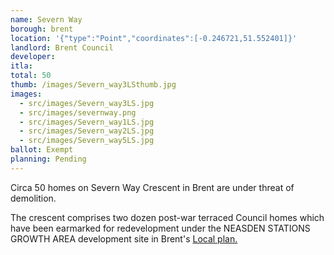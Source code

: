 ```yaml
---
name: Severn Way
borough: brent
location: '{"type":"Point","coordinates":[-0.246721,51.552401]}'
landlord: Brent Council
developer:
itla:
total: 50
thumb: /images/Severn_way3LSthumb.jpg
images:
  - src/images/Severn_way3LS.jpg
  - src/images/severnway.png
  - src/images/Severn_way1LS.jpg
  - src/images/Severn_way2LS.jpg
  - src/images/Severn_way5LS.jpg
ballot: Exempt
planning: Pending
---
```

Circa 50 homes on Severn Way Crescent in Brent are under threat of demolition.

The crescent comprises two dozen post-war terraced Council homes which have been earmarked for redevelopment under the NEASDEN STATIONS GROWTH AREA development site in Brent's [Local plan.](https://www.brent.gov.uk/media/16411848/draft-local-plan-east.pdf)
